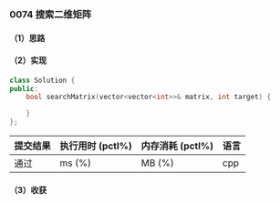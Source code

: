 ### 0074 搜索二维矩阵

#### （1）思路

#### （2）实现

```cpp
class Solution {
public:
    bool searchMatrix(vector<vector<int>>& matrix, int target) {

    }
};
```

| 提交结果 | 执行用时 (pctl%) | 内存消耗 (pctl%) | 语言 |
|:---------|:-----------------|:-----------------|:-----|
| 通过     |  ms (%)   |  MB (%)  | cpp  |

#### （3）收获
